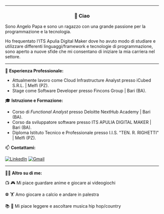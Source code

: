 
---
<h3 align="center">👋 Ciao</h3>

Sono Angelo Papa e sono un ragazzo con una grande passione per la programmazione e la tecnologia. 

Ho frequentato l'ITS Apulia Digital Maker dove ho avuto modo di studiare e utilizzare differenti linguaggi/framework e tecnologie di programmazione, sono aperto a nuove sfide che mi consentano di iniziare la mia carriera nel settore.

---

💼 **Esperienza Professionale:**
- Attualmente lavoro come Cloud Infrastructure Analyst presso iCubed S.R.L. | Melfi (PZ).
- Stage come Software Developer presso Fincons Group | Bari (BA).
  

🎓 **Istruzione e Formazione:**
- Corso di *Functional Analyst* presso Deloitte NextHub Academy | Bari (BA).
- Corso da sviluppatore software presso ITS APULIA DIGITAL MAKER | Bari (BA).
- Diploma Istituto Tecnico e Professionale presso I.I.S. "TEN. R. RIGHETTI" | Melfi (PZ).



📫 **Contattami:**

[![LinkedIn](https://img.shields.io/badge/linkedin-%230077B5.svg?style=for-the-badge&logo=linkedin&logoColor=white)](http://linkedin.com/in/angelopapa)
[![Gmail](https://img.shields.io/badge/Gmail-D14836?style=for-the-badge&logo=gmail&logoColor=white)](mailto:angelopapa02it@gmail.com)

---

🙋🏻 **Altro su di me:**

📺 🎮 Mi piace guardare anime e giocare ai videogiochi

⚽ 🏋️ Amo giocare a calcio e andare in palestra 

📚 🎵 Mi piace leggere e ascoltare musica hip hop/country
<!--
**angelopapa/angelopapa** is a ✨ _special_ ✨ repository because its `README.md` (this file) appears on your GitHub profile.

Here are some ideas to get you started:

- 🔭 I’m currently working on ...
- 🌱 I’m currently learning ...
- 👯 I’m looking to collaborate on ...
- 🤔 I’m looking for help with ...
- 💬 Ask me about ...
- 📫 How to reach me: ...
- 😄 Pronouns: ...
- ⚡ Fun fact: ...
-->
